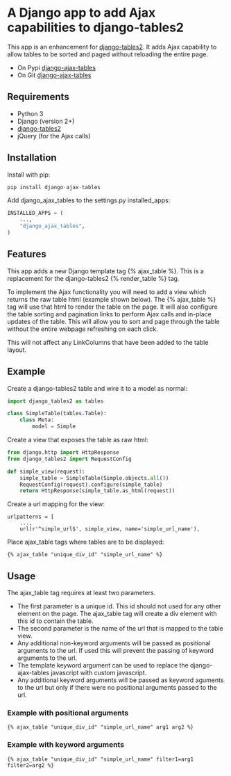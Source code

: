 # A Django app to add Ajax capabilities to django-tables2

This app is an enhancement for [django-tables2](https://pypi.python.org/pypi/django-tables2). It adds Ajax capability to allow tables to be sorted and paged without reloading the entire page. 

- On Pypi [django-ajax-tables](https://pypi.org/project/django-ajax-tables/)
- On Git [django-ajax-tables](https://github.com/KiwiTrinsic/django-ajax-tables)

## Requirements

- Python 3
- Django (version 2+)
- [django-tables2](https://pypi.python.org/pypi/django-tables2)
- jQuery (for the Ajax calls)

## Installation

Install with pip:

```python
pip install django-ajax-tables
```

Add django_ajax_tables to the settings.py installed_apps:

```python
INSTALLED_APPS = (
    ...,
    "django_ajax_tables",
)
```

## Features

This app adds a new Django template tag {% ajax_table %}. 
This is a replacement for the django-tables2 {% render_table %} tag.

To implement the Ajax functionality you will need to add a view which returns the raw table html (example shown below).
The {% ajax_table %} tag will use that html to render the table on the page.
It will also configure the table sorting and pagination links to perform Ajax calls and in-place updates of the table.
This will allow you to sort and page through the table without the entire webpage refreshing on each click.

This will not affect any LinkColumns that have been added to the table layout.

## Example

Create a django-tables2 table and wire it to a model as normal:

```python
import django_tables2 as tables

class SimpleTable(tables.Table):
    class Meta:
        model = Simple
```

Create a view that exposes the table as raw html:

```python
from django.http import HttpResponse
from django_tables2 import RequestConfig

def simple_view(request):
    simple_table = SimpleTable(Simple.objects.all())
    RequestConfig(request).configure(simple_table)
    return HttpResponse(simple_table.as_html(request))
```
Create a url mapping for the view:

```
urlpatterns = [
    ...,
    url(r'^simple_url$', simple_view, name='simple_url_name'),
```

Place ajax_table tags where tables are to be displayed:

```
{% ajax_table "unique_div_id" "simple_url_name" %}
```

## Usage

The ajax_table tag requires at least two parameters.

- The first parameter is a unique id. This id should not used for any other element on the page. The ajax_table tag will create a div element with this id to contain the table.
- The second parameter is the name of the url that is mapped to the table view.
- Any additional non-keyword arguments will be passed as positional arguments to the url. If used this will prevent the passing of keyword arguments to the url.
- The template keyword argument can be used to replace the django-ajax-tables javascript with custom javascript.
- Any additional keyword arguments will be passed as keyword aguments to the url but only if there were no positional arguments passed to the url.

### Example with positional arguments
```
{% ajax_table "unique_div_id" "simple_url_name" arg1 arg2 %}
```

### Example with keyword arguments
```
{% ajax_table "unique_div_id" "simple_url_name" filter1=arg1 filter2=arg2 %}
```
